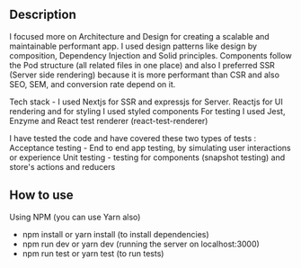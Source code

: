 ## Description

I focused more on Architecture and Design for creating a scalable and maintainable performant app. I used design patterns like design by composition, Dependency Injection and Solid principles. Components follow the Pod structure (all related files in one place) and also I preferred SSR (Server side rendering) because it is more performant than CSR and also SEO, SEM, and conversion rate depend on it.

Tech stack -
I used Nextjs for SSR and expressjs for Server. Reactjs for UI rendering and for styling I used styled components
For testing I used Jest, Enzyme and React test renderer (react-test-renderer)

I have tested the code and have covered these two types of tests :
Acceptance testing - End to end app testing, by simulating user interactions or experience
Unit testing - testing for components (snapshot testing) and store's actions and reducers

## How to use

Using NPM (you can use Yarn also)

- npm install or yarn install (to install dependencies)
- npm run dev or yarn dev (running the server on localhost:3000)
- npm run test or yarn test (to run tests)

